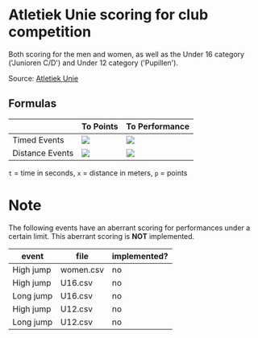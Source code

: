 # Atletiek Unie scoring for club competition
Both scoring for the men and women, as well as the Under 16 category ('Junioren C/D') and Under 12 category ('Pupillen').


Source: [Atletiek Unie](http://www.atletiek.nl)

## Formulas
||To Points|To Performance|
|--|--|--|
|Timed Events | <img src="https://latex.codecogs.com/gif.latex?p=\frac{a}{t}-b" />|<img src="https://latex.codecogs.com/gif.latex?t=\frac{a}{p&plus;b}" />|
|Distance Events | <img src="https://latex.codecogs.com/gif.latex?p=a\cdot\sqrt{x}-b" />|<img src="https://latex.codecogs.com/gif.latex?x=\left(\frac{p&plus;b}{a}\right)^{2}" />|

`t` = time in seconds, `x` = distance in meters, `p` =  points

# Note
The following events have an aberrant scoring for performances under a certain limit.
This aberrant scoring is **NOT** implemented.

|event|file|implemented?|
|--|--|--|
|High jump|women.csv|no|
|High jump|U16.csv|no|
|Long jump|U16.csv|no|
|High jump|U12.csv|no|
|Long jump|U12.csv|no|

